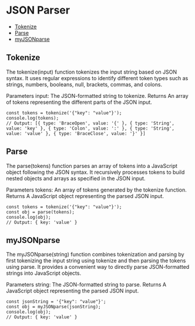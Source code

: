 # JSON Parser

+ [Tokenize](#tokenize)
+ [Parse](#parse)
+ [myJSONparse](#myjsonparse)

## Tokenize <a name = "tokenize"></a>
The tokenize(input) function tokenizes the input string based on JSON syntax. It uses regular expressions to identify different token types such as strings, numbers, booleans, null, brackets, commas, and colons.

Parameters
input: The JSON-formatted string to tokenize.
Returns
An array of tokens representing the different parts of the JSON input.


```
const tokens = tokenize('{"key": "value"}');
console.log(tokens);
// Output: [{ type: 'BraceOpen', value: '{' }, { type: 'String', value: 'key' }, { type: 'Colon', value: ':' }, { type: 'String', value: 'value' }, { type: 'BraceClose', value: '}' }]
```

## Parse <a name = "parse"></a>
The parse(tokens) function parses an array of tokens into a JavaScript object following the JSON syntax. It recursively processes tokens to build nested objects and arrays as specified in the JSON input.

Parameters
tokens: An array of tokens generated by the tokenize function.
Returns
A JavaScript object representing the parsed JSON input.

```
const tokens = tokenize('{"key": "value"}');
const obj = parse(tokens);
console.log(obj);
// Output: { key: 'value' }
```

## myJSONparse <a name = "myjsonparse"></a>
The myJSONparse(string) function combines tokenization and parsing by first tokenizing the input string using tokenize and then parsing the tokens using parse. It provides a convenient way to directly parse JSON-formatted strings into JavaScript objects.

Parameters
string: The JSON-formatted string to parse.
Returns
A JavaScript object representing the parsed JSON input.

```
const jsonString = '{"key": "value"}';
const obj = myJSONparse(jsonString);
console.log(obj);
// Output: { key: 'value' }
```